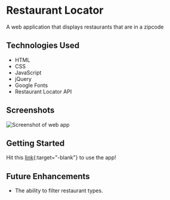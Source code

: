 # Restaurant Locator
A web application that displays restaurants that are in a zipcode
## Technologies Used
- HTML
- CSS
- JavaScript
- jQuery
- Google Fonts
- Restaurant Locator API
## Screenshots
![Screenshot of web app](https://user-images.githubusercontent.com/126505925/226476381-1f1cad82-afee-4ffc-902d-df53c4035bfa.png)
## Getting Started
Hit this [link](https://mrod2871.github.io){:target="-blank"} to use the app!
## Future Enhancements
- The ability to filter restaurant types.